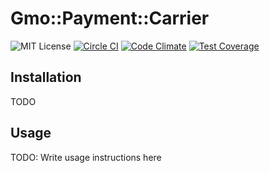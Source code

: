 Gmo::Payment::Carrier
==============================
![MIT License](http://img.shields.io/badge/license-MIT-blue.svg?style=flat-square) [![Circle CI](https://circleci.com/gh/pocake/gmo-payment-carrier.svg?style=svg)](https://circleci.com/gh/pocake/gmo-payment-carrier) [![Code Climate](https://codeclimate.com/github/pocake/gmo-payment-carrier/badges/gpa.svg)](https://codeclimate.com/github/pocake/gmo-payment-carrier) [![Test Coverage](https://codeclimate.com/github/pocake/gmo-payment-carrier/badges/coverage.svg)](https://codeclimate.com/github/pocake/gmo-payment-carrier/coverage)

## Installation

TODO



## Usage

TODO: Write usage instructions here
